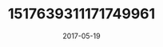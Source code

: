 ---
title: "1517639311171749961"
image: "2017-05-19 05.45.25 1517639311171749961_46248401"
date: "2017-05-19"
type: "photo"
---
